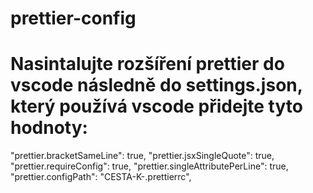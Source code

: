 # prettier-config

# Nasintalujte rozšíření prettier do vscode následně do settings.json, který používá vscode přidejte tyto hodnoty:

"prettier.bracketSameLine": true,
"prettier.jsxSingleQuote": true,
"prettier.requireConfig": true,
"prettier.singleAttributePerLine": true,
"prettier.configPath": "CESTA-K-.prettierrc",

